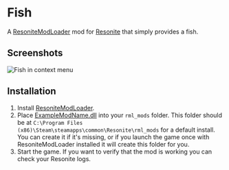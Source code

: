 # Fish

A [ResoniteModLoader](https://github.com/resonite-modding-group/ResoniteModLoader) mod for [Resonite](https://resonite.com/) that simply provides a fish.

## Screenshots
![Fish in context menu](https://github.com/user-attachments/assets/a5b8b6f4-ca05-4879-81bc-345d6e88f82c)

## Installation
1. Install [ResoniteModLoader](https://github.com/resonite-modding-group/ResoniteModLoader).
1. Place [ExampleModName.dll](https://github.com/XDelta/ResoniteFish/releases/latest/download/ResoniteFish.dll) into your `rml_mods` folder. This folder should be at `C:\Program Files (x86)\Steam\steamapps\common\Resonite\rml_mods` for a default install. You can create it if it's missing, or if you launch the game once with ResoniteModLoader installed it will create this folder for you.
1. Start the game. If you want to verify that the mod is working you can check your Resonite logs.
